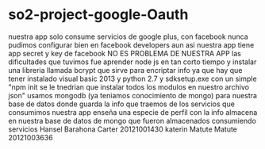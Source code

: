 # so2-project-google-Oauth
nuestra app solo consume servicios de google plus, con facebook nunca pudimos configurar bien en facebook developers aun asi nuestra app tiene app secret y key de facebook
NO ES PROBLEMA DE NUESTRA APP
las dificultades que tuvimos fue aprender node js en tan corto tiempo y instalar una libreria llamada bcrypt
que sirve para encriptar info ya que hay que tener instalado visual basic 2013 y python 2.7 y sdksetup.exe
con un simple "npm init se le tnedrian que instalar todos los modulos en nuestro archivo json"
usamos mongodb (ya teniamos conocimiento de mongo) para nuestra base de datos donde guarda la info que traemos de los servicios que consumimos
nuestra app enseña una especie de perfil con la info almacena en nuestra base de datos de mongo que fueron almacenados consumiendo servicios 
Hansel Barahona Carter 20121001430
katerin Matute Matute 20121003636
